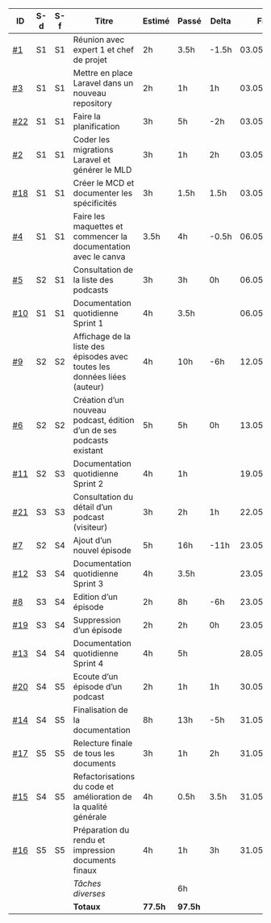 | ID | S-d | S-f | Titre      | Estimé | Passé | Delta | Fin | 
| ------ | --- | --- | ------ | ------ | ----- | ----- | --- | 
| <a href='https://github.com/samuelroland/podz/issues/1'>#1</a> | S1 | S1 | Réunion avec expert 1 et chef de projet | 2h | 3.5h | -1.5h | 03.05.2022 | 
| <a href='https://github.com/samuelroland/podz/issues/3'>#3</a> | S1 | S1 | Mettre en place Laravel dans un nouveau repository | 2h | 1h | 1h | 03.05.2022 | 
| <a href='https://github.com/samuelroland/podz/issues/22'>#22</a> | S1 | S1 | Faire la planification | 3h | 5h | -2h | 03.05.2022 | 
| <a href='https://github.com/samuelroland/podz/issues/2'>#2</a> | S1 | S1 | Coder les migrations Laravel et générer le MLD | 3h | 1h | 2h | 03.05.2022 | 
| <a href='https://github.com/samuelroland/podz/issues/18'>#18</a> | S1 | S1 | Créer le MCD et documenter les spécificités | 3h | 1.5h | 1.5h | 03.05.2022 | 
| <a href='https://github.com/samuelroland/podz/issues/4'>#4</a> | S1 | S1 | Faire les maquettes et commencer la documentation avec le canva | 3.5h | 4h | -0.5h | 06.05.2022 | 
| <a href='https://github.com/samuelroland/podz/issues/5'>#5</a> | S2 | S1 | Consultation de la liste des podcasts | 3h | 3h | 0h | 06.05.2022 | 
| <a href='https://github.com/samuelroland/podz/issues/10'>#10</a> | S1 | S1 | Documentation quotidienne Sprint 1 | 4h | 3.5h |  | 06.05.2022 | 
| <a href='https://github.com/samuelroland/podz/issues/9'>#9</a> | S2 | S2 | Affichage de la liste des épisodes avec toutes les données liées (auteur) | 4h | 10h | -6h | 12.05.2022 | 
| <a href='https://github.com/samuelroland/podz/issues/6'>#6</a> | S2 | S2 | Création d’un nouveau podcast, édition d’un de ses podcasts existant | 5h | 5h | 0h | 13.05.2022 | 
| <a href='https://github.com/samuelroland/podz/issues/11'>#11</a> | S2 | S3 | Documentation quotidienne Sprint 2 | 4h | 1h |  | 19.05.2022 | 
| <a href='https://github.com/samuelroland/podz/issues/21'>#21</a> | S3 | S3 | Consultation du détail d’un podcast (visiteur) | 3h | 2h | 1h | 22.05.2022 | 
| <a href='https://github.com/samuelroland/podz/issues/7'>#7</a> | S2 | S4 | Ajout d’un nouvel épisode | 5h | 16h | -11h | 23.05.2022 | 
| <a href='https://github.com/samuelroland/podz/issues/12'>#12</a> | S3 | S4 | Documentation quotidienne Sprint 3 | 4h | 3.5h |  | 23.05.2022 | 
| <a href='https://github.com/samuelroland/podz/issues/8'>#8</a> | S3 | S4 | Edition d’un épisode | 2h | 8h | -6h | 23.05.2022 | 
| <a href='https://github.com/samuelroland/podz/issues/19'>#19</a> | S3 | S4 | Suppression d’un épisode | 2h | 2h | 0h | 23.05.2022 | 
| <a href='https://github.com/samuelroland/podz/issues/13'>#13</a> | S4 | S4 | Documentation quotidienne Sprint 4 | 4h | 5h |  | 28.05.2022 | 
| <a href='https://github.com/samuelroland/podz/issues/20'>#20</a> | S4 | S5 | Ecoute d’un épisode d’un podcast | 2h | 1h | 1h | 30.05.2022 | 
| <a href='https://github.com/samuelroland/podz/issues/14'>#14</a> | S4 | S5 | Finalisation de la documentation | 8h | 13h | -5h | 31.05.2022 | 
| <a href='https://github.com/samuelroland/podz/issues/17'>#17</a> | S5 | S5 | Relecture finale de tous les documents | 3h | 1h | 2h | 31.05.2022 | 
| <a href='https://github.com/samuelroland/podz/issues/15'>#15</a> | S4 | S5 | Refactorisations du code et amélioration de la qualité générale | 4h | 0.5h | 3.5h | 31.05.2022 | 
| <a href='https://github.com/samuelroland/podz/issues/16'>#16</a> | S5 | S5 | Préparation du rendu et impression documents finaux | 4h | 1h | 3h | 31.05.2022 | 
| | |  | *Tâches diverses* | | 6h |  | | 
| | |  | **Totaux** | **77.5h** | **97.5h** |  | | 


